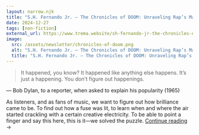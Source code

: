 ```yaml
---
layout: narrow.njk
title: "S.H. Fernando Jr. – The Chronicles of DOOM: Unraveling Rap’s Masked Iconoclast (2024)"
date: 2024-12-27
tags: [non-fiction]
external_url: https://www.trema.website/sh-fernando-jr-the-chronicles-of-doom?ref=daniel.pizza
image:
  src: /assets/newsletter/chronicles-of-doom.png
  alt: "S.H. Fernando Jr. – The Chronicles of DOOM: Unraveling Rap’s Masked Iconoclast (2024)"
  title: "S.H. Fernando Jr. – The Chronicles of DOOM: Unraveling Rap’s Masked Iconoclast (2024)"
---
```


> It happened, you know? It happened like anything else happens. It’s just a happening. You don’t figure out happenings.

<span class="uppercase font-sans text-sm mt-0 font-medium tracking-wide text-black/50 dark:text-white/30">— Bob Dylan, to a reporter, when asked to explain his popularity (1965)</span>

As listeners, and as fans of music, we want to figure out how brilliance came to be. To find out how a fuse was lit, to learn when and where the air started crackling with a certain creative electricity. To be able to point a finger and say this here, this is it—we solved the puzzle. <a href="{{ external_url }}" title="Read my recommendation for The Chronicles of DOOM: Unraveling Rap's Masked Iconoclast by S.H. Fernando Jr." rel="external" target="_blank">Continue reading</a> →